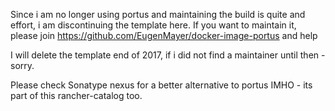Since i am no longer using portus and maintaining the build is quite and effort, i am discontinuing the template here.
If you want to maintain it, please join https://github.com/EugenMayer/docker-image-portus and help

I will delete the template end of 2017, if i did not find a maintainer until then - sorry.

Please check Sonatype nexus for a better alternative to portus IMHO - its part of this rancher-catalog too.
